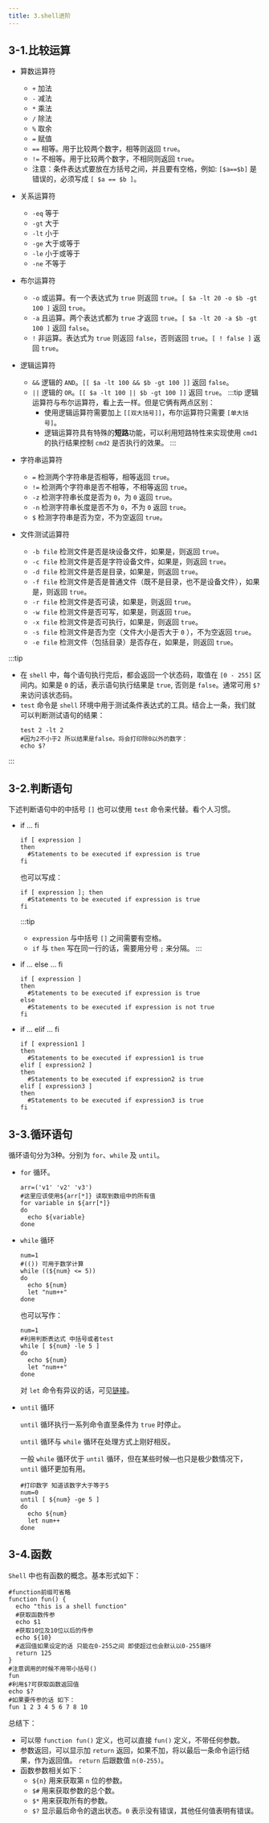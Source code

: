 ```yaml
---
title: 3.shell进阶
---
```


## 3-1.比较运算

- 算数运算符
  - `+` 加法
  - `-` 减法
  - `*` 乘法
  - `/` 除法
  - `%` 取余
  - `=` 赋值
  - `==` 相等。用于比较两个数字，相等则返回 `true`。
  - `!=` 不相等。用于比较两个数字，不相同则返回 `true`。
  - 注意：条件表达式要放在方括号之间，并且要有空格，例如: `[$a==$b]` 是错误的，必须写成 `[ $a == $b ]`。
  
- 关系运算符
  - `-eq` 等于
  - `-gt` 大于
  - `-lt` 小于
  - `-ge` 大于或等于
  - `-le` 小于或等于
  - `-ne` 不等于

- 布尔运算符
  - `-o` 或运算。有一个表达式为 `true` 则返回 `true`。`[ $a -lt 20 -o $b -gt 100 ]` 返回 `true`。
  - `-a` 且运算。两个表达式都为 `true` 才返回 `true`。`[ $a -lt 20 -a $b -gt 100 ]` 返回 `false`。
  - `!` 非运算。表达式为 `true` 则返回 `false`，否则返回 `true`。`[ ! false ]` 返回 `true`。

- 逻辑运算符
  - `&&` 逻辑的 `AND`。`[[ $a -lt 100 && $b -gt 100 ]]` 返回 `false`。
  - `||` 逻辑的 `OR`。`[[ $a -lt 100 || $b -gt 100 ]]` 返回 `true`。
  :::tip
    逻辑运算符与布尔运算符，看上去一样。但是它俩有两点区别：
    - 使用逻辑运算符需要加上 `[[双大括号]]`，布尔运算符只需要 `[单大括号]`。
    - 逻辑运算符具有特殊的**短路**功能，可以利用短路特性来实现使用 `cmd1` 的执行结果控制 `cmd2` 是否执行的效果。
  :::

- 字符串运算符
  - `=` 检测两个字符串是否相等，相等返回 `true`。
  - `!=` 检测两个字符串是否不相等，不相等返回 `true`。
  - `-z` 检测字符串长度是否为 `0`，为 `0` 返回 `true`。
  - `-n` 检测字符串长度是否不为 `0`，不为 `0` 返回 `true`。
  - `$` 检测字符串是否为空，不为空返回 `true`。

- 文件测试运算符
  - `-b file` 检测文件是否是块设备文件，如果是，则返回 `true`。
  - `-c file` 检测文件是否是字符设备文件，如果是，则返回 `true`。
  - `-d file` 检测文件是否是目录，如果是，则返回 `true`。
  - `-f file` 检测文件是否是普通文件（既不是目录，也不是设备文件），如果是，则返回 `true`。
  - `-r file` 检测文件是否可读，如果是，则返回 `true`。
  - `-w file` 检测文件是否可写，如果是，则返回 `true`。
  - `-x file` 检测文件是否可执行，如果是，则返回 `true`。
  - `-s file` 检测文件是否为空（文件大小是否大于 `0` ），不为空返回 `true`。
  - `-e file` 检测文件（包括目录）是否存在，如果是，则返回 `true`。

:::tip
- 在 `shell` 中，每个语句执行完后，都会返回一个状态码，取值在 `[0 - 255]` 区间内。如果是 `0` 的话，表示语句执行结果是 `true`, 否则是 `false`。通常可用 `$?` 来访问该状态码。
- `test` 命令是 `shell` 环境中用于测试条件表达式的工具。结合上一条，我们就可以判断测试语句的结果：
  ```shell
  test 2 -lt 2
  #因为2不小于2 所以结果是false。将会打印除0以外的数字：
  echo $?
  ```
:::

## 3-2.判断语句

下述判断语句中的中括号 `[]` 也可以使用 `test` 命令来代替。看个人习惯。

- if ... fi 
  ```shell
  if [ expression ]
  then
    #Statements to be executed if expression is true
  fi
  ```
  也可以写成：
  ```shell
  if [ expression ]; then
    #Statements to be executed if expression is true
  fi
  ```
  :::tip
    - `expression` 与中括号 `[]` 之间需要有空格。
    - `if` 与 `then` 写在同一行的话，需要用分号 `;` 来分隔。
  :::

- if ... else ... fi
  ```shell
  if [ expression ]
  then
    #Statements to be executed if expression is true
  else
    #Statements to be executed if expression is not true
  fi
  ```
- if ... elif ... fi
  ```shell
  if [ expression1 ] 
  then
    #Statements to be executed if expression1 is true
  elif [ expression2 ]
  then
    #Statements to be executed if expression2 is true
  elif [ expression3 ]
  then
    #Statements to be executed if expression3 is true
  fi
  ```
## 3-3.循环语句

循环语句分为3种。分别为 `for`、`while` 及 `until`。

- `for` 循环。
  ```shell
  arr=('v1' 'v2' 'v3')
  #这里应该使用${arr[*]} 读取到数组中的所有值
  for variable in ${arr[*]}
  do
    echo ${variable}
  done
  ```

- `while` 循环
  ```shell
  num=1
  #(()) 可用于数学计算
  while ((${num} <= 5))
  do
    echo ${num}
    let "num++"
  done
  ```
  也可以写作：
  ```shell
  num=1
  #利用判断表达式 中括号或者test
  while [ ${num} -le 5 ]
  do
    echo ${num}
    let "num++"
  done
  ```
  对 `let` 命令有异议的话，可见[链接](https://www.runoob.com/linux/linux-comm-let.html)。

- `until` 循环
  
  `until` 循环执行一系列命令直至条件为 `true` 时停止。

  `until` 循环与 `while` 循环在处理方式上刚好相反。

  一般 `while` 循环优于 `until` 循环，但在某些时候—也只是极少数情况下，`until` 循环更加有用。

  ```shell
  #打印数字 知道该数字大于等于5
  num=0
  until [ ${num} -ge 5 ]
  do
    echo ${num}
    let num++
  done
  ```
## 3-4.函数

`Shell` 中也有函数的概念。基本形式如下：
```shell
#function前缀可省略
function fun() {
  echo "this is a shell function"
  #获取函数传参
  echo $1
  #获取10位及10位以后的传参
  echo ${10}
  #返回值如果设定的话 只能在0-255之间 即使超过也会默认以0-255循环
  return 125
}
#注意调用的时候不用带小括号()
fun
#利用$?可获取函数返回值
echo $?
#如果要传参的话 如下：
fun 1 2 3 4 5 6 7 8 10
```

总结下：

- 可以带 `function fun()` 定义，也可以直接 `fun()` 定义，不带任何参数。
- 参数返回，可以显示加 `return` 返回，如果不加，将以最后一条命令运行结果，作为返回值。 `return` 后跟数值 `n(0-255)`。
- 函数参数相关如下：
  - `${n}`  用来获取第 `n` 位的参数。
  - `$#` 用来获取参数的总个数。
  - `$*` 用来获取所有的参数。
  - `$?` 显示最后命令的退出状态。`0` 表示没有错误，其他任何值表明有错误。


